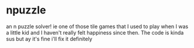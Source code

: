 # npuzzle
an n puzzle solver! ie one of those tile games that I used to play when I was a little kid and I haven't really felt happiness since then.
The code is kinda sus but ay it's fine i'll fix it definitely
